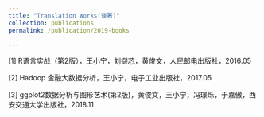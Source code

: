 ```yaml
---
title: "Translation Works(译著)"
collection: publications
permalink: /publication/2019-books

---
```


[1] R语言实战（第2版），王小宁，刘撷芯，黄俊文，人民邮电出版社，2016.05

[2] Hadoop 金融大数据分析，王小宁，电子工业出版社，2017.05

[3] ggplot2数据分析与图形艺术(第2版)，黄俊文，王小宁，冯璟烁，于嘉傲，西安交通大学出版社，2018.11

